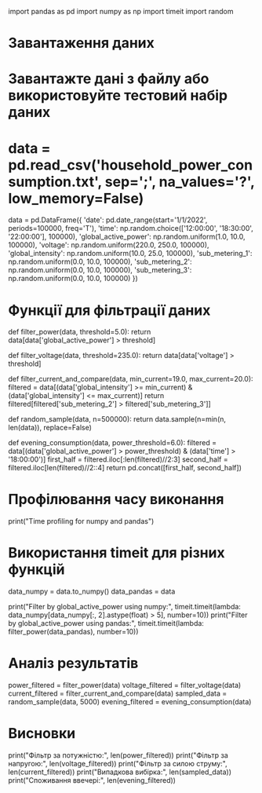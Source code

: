 import pandas as pd
import numpy as np
import timeit
import random

# Завантаження даних
# Завантажте дані з файлу або використовуйте тестовий набір даних
# data = pd.read_csv('household_power_consumption.txt', sep=';', na_values='?', low_memory=False)
data = pd.DataFrame({
    'date': pd.date_range(start='1/1/2022', periods=100000, freq='T'),
    'time': np.random.choice(['12:00:00', '18:30:00', '22:00:00'], 100000),
    'global_active_power': np.random.uniform(1.0, 10.0, 100000),
    'voltage': np.random.uniform(220.0, 250.0, 100000),
    'global_intensity': np.random.uniform(10.0, 25.0, 100000),
    'sub_metering_1': np.random.uniform(0.0, 10.0, 100000),
    'sub_metering_2': np.random.uniform(0.0, 10.0, 100000),
    'sub_metering_3': np.random.uniform(0.0, 10.0, 100000)
})

# Функції для фільтрації даних
def filter_power(data, threshold=5.0):
    return data[data['global_active_power'] > threshold]

def filter_voltage(data, threshold=235.0):
    return data[data['voltage'] > threshold]

def filter_current_and_compare(data, min_current=19.0, max_current=20.0):
    filtered = data[(data['global_intensity'] >= min_current) & (data['global_intensity'] <= max_current)]
    return filtered[filtered['sub_metering_2'] > filtered['sub_metering_3']]

def random_sample(data, n=500000):
    return data.sample(n=min(n, len(data)), replace=False)

def evening_consumption(data, power_threshold=6.0):
    filtered = data[(data['global_active_power'] > power_threshold) & (data['time'] > '18:00:00')]
    first_half = filtered.iloc[:len(filtered)//2:3]
    second_half = filtered.iloc[len(filtered)//2::4]
    return pd.concat([first_half, second_half])

# Профілювання часу виконання
print("Time profiling for numpy and pandas")

# Використання timeit для різних функцій
data_numpy = data.to_numpy()
data_pandas = data

print("Filter by global_active_power using numpy:", timeit.timeit(lambda: data_numpy[data_numpy[:, 2].astype(float) > 5], number=10))
print("Filter by global_active_power using pandas:", timeit.timeit(lambda: filter_power(data_pandas), number=10))

# Аналіз результатів
power_filtered = filter_power(data)
voltage_filtered = filter_voltage(data)
current_filtered = filter_current_and_compare(data)
sampled_data = random_sample(data, 5000)
evening_filtered = evening_consumption(data)

# Висновки
print("Фільтр за потужністю:", len(power_filtered))
print("Фільтр за напругою:", len(voltage_filtered))
print("Фільтр за силою струму:", len(current_filtered))
print("Випадкова вибірка:", len(sampled_data))
print("Споживання ввечері:", len(evening_filtered))
